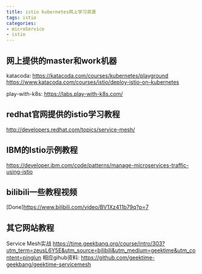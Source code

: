```yaml
---
title: istio kubernetes网上学习资源
tags: istio
categories:
- microService
- istio
---
```


## 网上提供的master和work机器
katacoda:
https://katacoda.com/courses/kubernetes/playground
https://www.katacoda.com/courses/istio/deploy-istio-on-kubernetes

play-with-k8s:
https://labs.play-with-k8s.com/

## redhat官网提供的istio学习教程

http://developers.redhat.com/topics/service-mesh/

## IBM的Istio示例教程

https://developer.ibm.com/code/patterns/manage-microservices-traffic-using-istio


## bilibili一些教程视频

[Done]https://www.bilibili.com/video/BV1Xz411b79q?p=7

## 其它网站教程

Service Mesh实战
https://time.geekbang.org/course/intro/303?utm_term=zeusL6Y5E&utm_source=bilibili&utm_medium=geektime&utm_content=pinglun
相应gihub资料: https://github.com/geektime-geekbang/geektime-servicemesh

